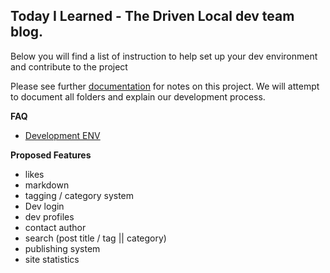 **Today I Learned** - The Driven Local dev team blog.
---
Below you will find a list of instruction to help set up your dev environment and 
contribute to the project

Please see further [documentation](./NOTES/) for notes on this project. We will attempt to document all
folders and explain our development process. 

**FAQ**
  - [Development ENV](./NOTES/dev_env.md)

**Proposed Features**
- likes
- markdown
- tagging / category system
- Dev login
- dev profiles
- contact author
- search (post title / tag || category)
- publishing system
- site statistics
